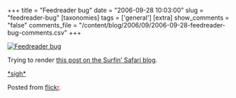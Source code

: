 +++
title = "Feedreader bug"
date = "2006-09-28 10:03:00"
slug = "feedreader-bug"
[taxonomies]
tags = ['general']
[extra]
show_comments = "false"
comments_file = "/content/blog/2006/09/2006-09-28-feedreader-bug-comments.csv"
+++

[![Feedreader bug](http://static.flickr.com/88/254761071_25c8b87c2a_m.jpg)](http://www.flickr.com/photos/pip/254761071/)

Trying to render [this post on the Surfin’ Safari blog](http://webkit.org/blog/?p=68).

[\*sigh\*](http://weblog.philringnalda.com/2005/12/18/you-can-have-my-titles-when-you-learn-to-behave)

Posted from [flick<span style="color:red">r</span>](http://www.flickr.com/r/blogs).
